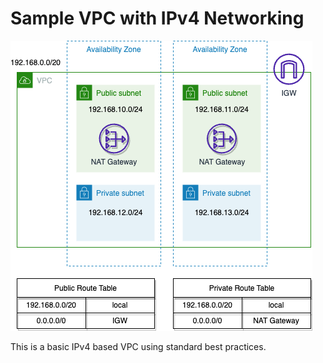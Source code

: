 # Sample VPC with IPv4 Networking
![Solution Diagram for the Sample VPC](./docs/img/01-sample-vpc.png)

This is a basic IPv4 based VPC using standard best practices.
